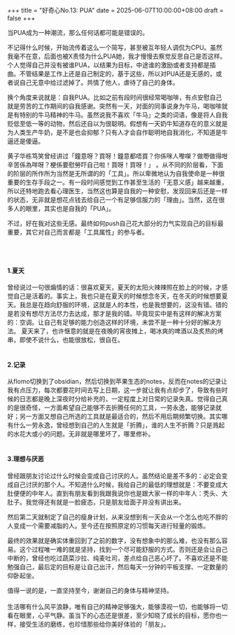+++
title = "好奇心No.13: PUA"
date = 2025-06-07T10:00:00+08:00
draft = false
+++


当PUA成为一种潮流，那么任何话都可能是错误的。

<!--more-->


不记得什么时候，开始流传着这么一个简写，甚至被互年轻人调侃为CPU。虽然我毫不在意，后面也被X责怪为什么PUA她，我才慢慢去察觉反思自己是否这样。个人觉得自己并没有被谁PUA，以结果为目标，中途谁的激励或者支持都是插曲。不管结果是工作上还是自己制定的，基于这些，所以对PUA还是无感的，或者说自己无意中给过滤掉了。共情了他人，虐待了自己的身体。

换个角度来说就是：自我PUA。比如之前有段时间很经常喝咖啡，有点安慰自己就是劳苦的工作期间的自我感谢。突然有一天，对面的同事说身为牛马，喝咖啡就是有特别的牛马精神的牛马。虽然说我不喜欢「牛马」之类的词语，像是将人自我贬低至低一等的动物，然后还自以为很聪明。假想有一天奶牛知道存在的意义就是为人类生产牛奶，是不是也会抑郁？只有人才会自作聪明地自我消化，不知道是牛逼还是傻逼。

黄子华栋笃笑曾经讲过「鐘意呀？買呀！鐘意都唔買？你係咪人嚟㗎？做嘢做得咁辛苦係為咩呀？梗係要慰勞吓自己啦！買呀！買呀！」  。从不同的阶层看，下面的阶层的所作所为当然是无所谓的的「工具」。所以卑微地认为自我使命是一种很重要的生存手段之一。有一段时间感觉到工作甚至生活的「无意义感」越来越重，所以还特地跑去看心理医生，当然这也算是自我的一种安慰，发现回来后还是一样的状态，无非就是想花点钱去给自己一个有足够信服力的「理由」。当然，这在很多人的眼里，其实也是自我的「PUA」。

不过，好在我对这些无感。最终如何push自己花大部分的力气实现自己的目标最重要，其它对自己而言都是「工具属性」的参与者。

<br>
<br>

#### 1.夏天

曾经说过一句很煽情的话：很喜欢夏天，夏天的太阳火辣辣照在脸上的时候，才感觉自己是活着的。事实上，我也只是在夏天的时候想念冬天，在冬天的时候想要夏天。我总是在趋向舒服的环境，这就是人的本性，也是我想要的，这没有错。错的是若没有想尽方法尽力去达成，那才是我的错。毕竟现实中是有这样的解决方案的：空调。让自己有足够的能力创造这样的环境，未尝不是一种十分好的解决方法。
夏天来了，也许惬意的就是在夜晚的宵夜摊上，喝冰爽的啤酒以及炙热的烤串，即使不说什么，也能很放松，很自在。
<br>
<br>

#### 2.记录
从flomo切换到了obsidian，然后切换到苹果生态的notes，反而在notes的记录让我有点压力，每次都要花时间去写上日期，这一步就让我有点却步了，导致有些时候的日志都是晚上深夜时分给补充的，一定程度上对日常的记录失真。觉得自己真的是很奇怪，一方面希望自己能够不去折腾任何的工具，一劳永逸，能够记录就好；另一方面又想自己所选的工具就是最适合的，然后不用后期频繁切换。其实哪有什么一劳永逸，曾经想到自己的人生就是「折腾」，谁的人生不折腾？只是溅起的水花大或小的问题。无非就是哪里坏了，哪里修补。
<br>
<br>

#### 3.理想与厌恶

曾经跟朋友讨论过什么时候会变成自己讨厌的人。虽然结论是差不多的：必定会变成自己讨厌的那个人。不知道什么时候，我给自己的最低的理想就是：不要变成大肚便便的中年人。直到有朋友看到我跟我说你也是跟大家一样的中年人：秃头、大肚子。我觉得还有就是一脸疲态，只是朋友给面子并没有讲出来。

然后第二天就制定了自己的瘦身计划，从来没想到有一天会从一个怎么也吃不胖的人变成一个需要减脂的人。至今还在按照原定的习惯每天进行轻量的锻炼。

最终的效果就是确实体重回到了之前的数字，没有想象中的那么难，也没有那么容易。这个过程唯一难的就是坚持，找到一个尽可能舒服的方式。否则还是会让自己中断的，曾经也吃过蔬菜沙拉、纯麦吐司，差点给自己恶心坏了。不喜欢还是不能勉强自己，最后定的目标是让自己出汗，然后每天一分钟的平板支撑、一定数量的仰卧起坐。

值得一说的是，一直坚持至今，谢谢自己的身体与精神坚持。
<br>
<br>
生活哪有什么风平浪静，唯有自己的精神足够强大，能够漠视一切，也能够将一切看在眼里，心平气静。虽当下的心态还是很差，至少知晓了成长的目标，愿你也一样，接受生活的磨练，也珍惜那些给你美好体验的「朋友」。

